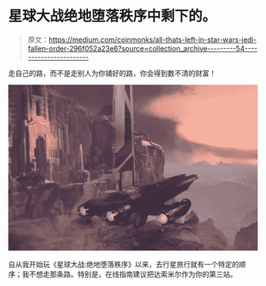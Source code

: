 # 星球大战绝地堕落秩序中剩下的。

> 原文：<https://medium.com/coinmonks/all-thats-left-in-star-wars-jedi-fallen-order-296f052a23e6?source=collection_archive---------54----------------------->

走自己的路，而不是走别人为你铺好的路，你会得到数不清的财富！

![](img/e0dfea7752431a28f74df227480b8e6d.png)

自从我开始玩《星球大战:绝地堕落秩序》以来，去行星旅行就有一个特定的顺序；我不想走那条路。特别是，在线指南建议把达索米尔作为你的第三站。
